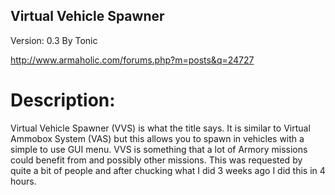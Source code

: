 ## Virtual Vehicle Spawner

Version: 0.3
By Tonic

http://www.armaholic.com/forums.php?m=posts&q=24727

# Description:
Virtual Vehicle Spawner (VVS) is what the title says. It is similar to Virtual Ammobox System (VAS) but this allows you to spawn in vehicles with a simple to use GUI menu. VVS is something that a lot of Armory missions could benefit from and possibly other missions. This was requested by quite a bit of people and after chucking what I did 3 weeks ago I did this in 4 hours.

